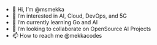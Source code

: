 - 👋 Hi, I’m @msmekka
- 👀 I’m interested in AI, Cloud, DevOps, and 5G
- 🌱 I’m currently learning Go and AI
- 💞️ I’m looking to collaborate on OpenSource AI Projects
- 📫 How to reach me @mekkacodes

<!---
msmekka/msmekka is a ✨ special ✨ repository because its `README.md` (this file) appears on your GitHub profile.
You can click the Preview link to take a look at your changes.
--->
